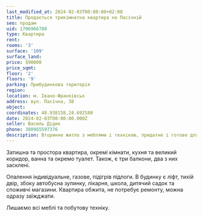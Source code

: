 ```yaml
---
last_modified_at: 2024-02-03T00:00:00+02:00
title: Продається трикімнатна квартира на Пасічній
seo: продам
uid: 1706966780
type: Квартира
rent:
rooms: '3'
surface: '109'
surface_land:
price: $90000
price_sqmt:
floor: '2'
floors: '9'
parking: Прибудинкова територія
region:
location: м. Івано-Франківськ
address: вул. Пасічна, 38
object:
coordinates: 48.938158,24.692580
date: 2024-02-03T00:00:00.000Z
seller: Василь Дідик
phone: 380965597376
description: Вторинне житло з меблями і технікою, придатне і готове для проживання
---
```


Затишна та простора квартира, окремі кімнати, кухня та великий коридор, ванна та окремо туалет. Також, є три балкони, два з них засклені.

Опалення індивідуальне, газове, підігрів підлоги. В будинку є ліфт, тихій двір, збоку автобусна зупинку, лікарня, школа, дитячий садок та споживчі магазини.
Квартира обжита, не потребує ремонту, можна одразу заїжджати.

Лишаємо всі меблі та побутову техніку.
